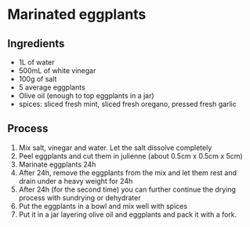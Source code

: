 Marinated eggplants
================

Ingredients
---------
* 1L of water
* 500mL of white vinegar
* 100g of salt
* 5 average eggplants
* Olive oil (enough to top eggplants in a jar)
* spices: sliced fresh mint, sliced fresh oregano, pressed fresh garlic


Process
----------
  1. Mix salt, vinegar and water. Let the salt dissolve completely
  2. Peel eggplants and cut them in julienne (about 0.5cm x 0.5cm x 5cm)
  3. Marinate eggplants 24h
  4. After 24h, remove the eggplants from the mix and let them rest and drain under a heavy weight for 24h
  5. After 24h (for the second time) you can further continue the drying process with sundrying or dehydrater
  6. Put the eggplants in a bowl and mix well with spices
  7. Put it in a jar layering olive oil and eggplants and pack it with a fork.
